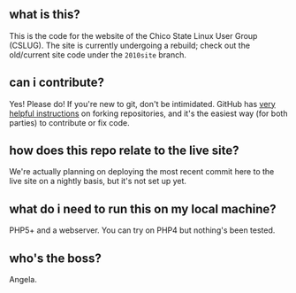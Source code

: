 what is this?
-------------
This is the code for the website of the Chico State Linux User Group (CSLUG).
The site is currently undergoing a rebuild; check out the old/current site code
under the `2010site` branch.

can i contribute?
-----------------
Yes! Please do! If you're new to git, don't be intimidated. GitHub has [very
helpful instructions][1] on forking repositories, and it's the easiest way (for
both parties) to contribute or fix code.

[1]:http://help.github.com/fork-a-repo/

how does this repo relate to the live site?
-------------------------------------------
We're actually planning on deploying the most recent commit here to the live
site on a nightly basis, but it's not set up yet.

what do i need to run this on my local machine?
-----------------------------------------------
PHP5+ and a webserver. You can try on PHP4 but nothing's been tested.

who's the boss?
---------------
Angela.

